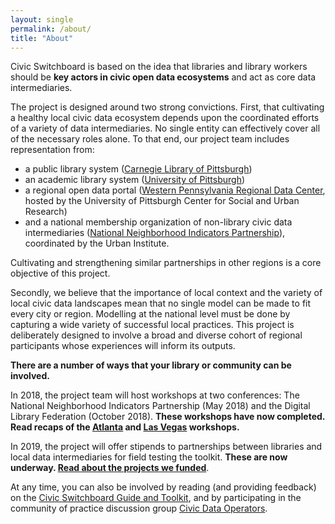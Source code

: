 ```yaml
---
layout: single 
permalink: /about/
title: "About"
---
```

Civic Switchboard is based on the idea that libraries and library workers should be __key actors in civic open data ecosystems__ and act as core data intermediaries.

The project is designed around two strong convictions. First, that cultivating a healthy local civic data ecosystem depends upon the coordinated efforts of a variety of data intermediaries. No single entity can effectively cover all of the necessary roles alone. To that end, our project team includes representation from:
*  a public library system ([Carnegie Library of Pittsburgh](http://carnegielibrary.org))
*  an academic library system ([University of Pittsburgh](http://www.library.pitt.edu/)) 
*  a regional open data portal ([Western Pennsylvania Regional Data Center](http://wprdc.org), hosted by the University of Pittsburgh Center for Social and Urban Research)
*   and a national membership organization of non-library civic data intermediaries ([National Neighborhood Indicators Partnership](http://www.neighborhoodindicators.org)), coordinated by the Urban Institute. 

Cultivating and strengthening similar partnerships in other regions is a core objective of this project.



Secondly, we believe that the importance of local context and the variety of local civic data landscapes mean that no single model can be made to fit every city or region. Modelling at the national level must be done by capturing a wide variety of successful local practices. This project is deliberately designed to involve a broad and diverse cohort of regional participants whose experiences will inform its outputs.


__There are a number of ways that your library or community can be involved.__

In 2018, the project team will host workshops at two conferences: The National Neighborhood Indicators Partnership (May 2018) and the Digital Library Federation (October 2018). **These workshops have now completed. Read recaps of the [Atlanta](/post_8/) and [Las Vegas](/post_12/) workshops.** 

In 2019, the project will offer stipends to partnerships between libraries and local data intermediaries for field testing the toolkit. **These are now underway. [Read about the projects we funded](/post_13/)**.

At any time, you can also be involved by reading (and providing feedback) on the [Civic Switchboard Guide and Toolkit](https://civic-switchboard.gitbook.io/guide/), and by participating in the community of practice discussion group [Civic Data Operators](https://groups.google.com/forum/#!forum/civic-data-operators/join).
